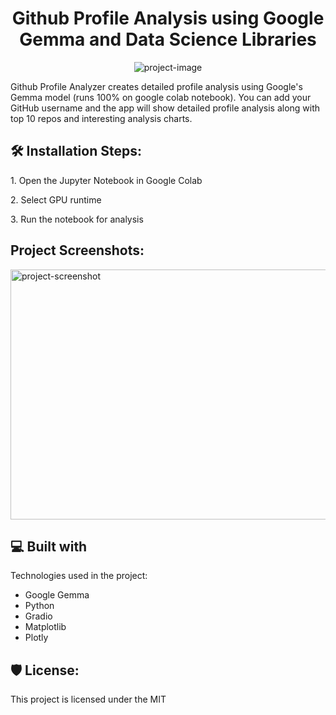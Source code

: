 <h1 align="center" id="title">Github Profile Analysis using Google Gemma and Data Science Libraries</h1>

<p align="center"><img src="https://socialify.git.ci/saurabhnative/GithubProfileAnalysisLLM/image?description=1&amp;language=1&amp;name=1&amp;owner=1&amp;stargazers=1&amp;theme=Light" alt="project-image"></p>

<p id="description">Github Profile Analyzer creates detailed profile analysis using Google's Gemma model (runs 100% on google colab notebook). You can add your GitHub username and the app will show detailed profile analysis along with top 10 repos and interesting analysis charts.</p>

<h2>🛠️ Installation Steps:</h2>

<p>1. Open the Jupyter Notebook in Google Colab</p>

<p>2. Select GPU runtime</p>

<p>3. Run the notebook for analysis</p>

<h2>Project Screenshots:</h2>

<img src="https://res.cloudinary.com/dk22rcdch/image/upload/v1746621399/Screenshot_from_2025-05-07_18-05-54_fbasnx.png" alt="project-screenshot" width="700" height="400/">  
  
<h2>💻 Built with</h2>

Technologies used in the project:

*   Google Gemma
*   Python
*   Gradio
*   Matplotlib
*   Plotly

<h2>🛡️ License:</h2>

This project is licensed under the MIT
